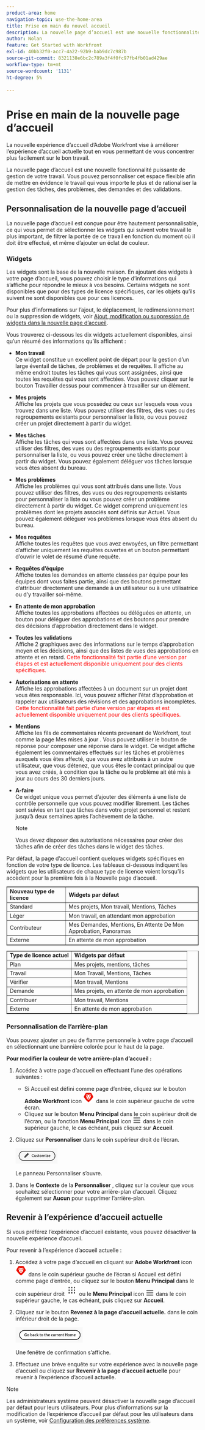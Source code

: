 ```yaml
---
product-area: home
navigation-topic: use-the-home-area
title: Prise en main du nouvel accueil
description: La nouvelle page d’accueil est une nouvelle fonctionnalité puissante de gestion de votre travail. Cet espace flexible peut être personnalisé pour mettre en évidence le travail qui vous importe le plus et rationaliser la gestion de vos tâches, problèmes, demandes et validations.
author: Nolan
feature: Get Started with Workfront
exl-id: 40bb32f0-acc7-4a22-92b9-bab9dc7c987b
source-git-commit: 8321138e6bc2c789a3f4f0fc97fb4fb01ad429ae
workflow-type: tm+mt
source-wordcount: '1131'
ht-degree: 5%

---
```


# Prise en main de la nouvelle page d’accueil



<!--Audited: 12/2023-->

La nouvelle expérience d’accueil d’Adobe Workfront vise à améliorer l’expérience d’accueil actuelle tout en vous permettant de vous concentrer plus facilement sur le bon travail.

La nouvelle page d’accueil est une nouvelle fonctionnalité puissante de gestion de votre travail. Vous pouvez personnaliser cet espace flexible afin de mettre en évidence le travail qui vous importe le plus et de rationaliser la gestion des tâches, des problèmes, des demandes et des validations.

## Personnalisation de la nouvelle page d’accueil

La nouvelle page d’accueil est conçue pour être hautement personnalisable, ce qui vous permet de sélectionner les widgets qui suivent votre travail le plus important, de filtrer la portée de ce travail en fonction du moment où il doit être effectué, et même d’ajouter un éclat de couleur.

### Widgets

Les widgets sont la base de la nouvelle maison. En ajoutant des widgets à votre page d’accueil, vous pouvez choisir le type d’informations qui s’affiche pour répondre le mieux à vos besoins. Certains widgets ne sont disponibles que pour des types de licence spécifiques, car les objets qu’ils suivent ne sont disponibles que pour ces licences.

Pour plus d’informations sur l’ajout, le déplacement, le redimensionnement ou la suppression de widgets, voir [Ajout, modification ou suppression de widgets dans la nouvelle page d’accueil](/help/quicksilver/workfront-basics/using-home/new-home/add-edit-remove-widgets-in-new-home.md).

Vous trouverez ci-dessous les dix widgets actuellement disponibles, ainsi qu’un résumé des informations qu’ils affichent :

* **Mon travail**\
    Ce widget constitue un excellent point de départ pour la gestion d’un large éventail de tâches, de problèmes et de requêtes. Il affiche au même endroit toutes les tâches qui vous sont assignées, ainsi que toutes les requêtes qui vous sont affectées. Vous pouvez cliquer sur le bouton Travailler dessus pour commencer à travailler sur un élément.

* **Mes projets**\
    Affiche les projets que vous possédez ou ceux sur lesquels vous vous trouvez dans une liste. Vous pouvez utiliser des filtres, des vues ou des regroupements existants pour personnaliser la liste, ou vous pouvez créer un projet directement à partir du widget.

* **Mes tâches**\
    Affiche les tâches qui vous sont affectées dans une liste. Vous pouvez utiliser des filtres, des vues ou des regroupements existants pour personnaliser la liste, ou vous pouvez créer une tâche directement à partir du widget. Vous pouvez également déléguer vos tâches lorsque vous êtes absent du bureau.

* **Mes problèmes**\
    Affiche les problèmes qui vous sont attribués dans une liste. Vous pouvez utiliser des filtres, des vues ou des regroupements existants pour personnaliser la liste ou vous pouvez créer un problème directement à partir du widget. Ce widget comprend uniquement les problèmes dont les projets associés sont définis sur Actuel. Vous pouvez également déléguer vos problèmes lorsque vous êtes absent du bureau.

* **Mes requêtes**\
    Affiche toutes les requêtes que vous avez envoyées, un filtre permettant d’afficher uniquement les requêtes ouvertes et un bouton permettant d’ouvrir le volet de résumé d’une requête.

* **Requêtes d’équipe**\
    Affiche toutes les demandes en attente classées par équipe pour les équipes dont vous faites partie, ainsi que des boutons permettant d’attribuer directement une demande à un utilisateur ou à une utilisatrice ou d’y travailler soi-même.

* **En attente de mon approbation**\
    Affiche toutes les approbations affectées ou déléguées en attente, un bouton pour déléguer des approbations et des boutons pour prendre des décisions d’approbation directement dans le widget.

* **Toutes les validations**\
        <span class="preview"> Affiche 2 graphiques avec des informations sur le temps d’approbation moyen et les décisions, ainsi que des listes de vues des approbations en attente et en retard.</span> <span style="color: #ff0000;">Cette fonctionnalité fait partie d’une version par étapes et est actuellement disponible uniquement pour des clients spécifiques.</span>

* **Autorisations en attente**\
    Affiche les approbations affectées à un document sur un projet dont vous êtes responsable. Ici, vous pouvez afficher l’état d’approbation et rappeler aux utilisateurs des révisions et des approbations incomplètes. <span style="color: #ff0000;">Cette fonctionnalité fait partie d’une version par étapes et est actuellement disponible uniquement pour des clients spécifiques.</span>

* **Mentions**\
    Affiche les fils de commentaires récents provenant de Workfront, tout comme la page Mes mises à jour . Vous pouvez utiliser le bouton de réponse pour composer une réponse dans le widget. Ce widget affiche également les commentaires effectués sur les tâches et problèmes auxquels vous êtes affecté, que vous avez attribués à un autre utilisateur, que vous détenez, que vous êtes le contact principal ou que vous avez créés, à condition que la tâche ou le problème ait été mis à jour au cours des 30 derniers jours.

* **A-faire**\
    Ce widget unique vous permet d’ajouter des éléments à une liste de contrôle personnelle que vous pouvez modifier librement. Les tâches sont suivies en tant que tâches dans votre projet personnel et restent jusqu’à deux semaines après l’achèvement de la tâche.

  >[!NOTE]
  >
  >Vous devez disposer des autorisations nécessaires pour créer des tâches afin de créer des tâches dans le widget des tâches.

Par défaut, la page d’accueil contient quelques widgets spécifiques en fonction de votre type de licence. Les tableaux ci-dessous indiquent les widgets que les utilisateurs de chaque type de licence voient lorsqu’ils accèdent pour la première fois à la Nouvelle page d’accueil.

<table border="1" class="inlineTable">
    <tr>
        <td><b>Nouveau type de licence</b></td>
        <td><b>Widgets par défaut</b></td>
    </tr>
    <tr>
        <td>Standard</td>
        <td>Mes projets, Mon travail, Mentions, Tâches</td>
    </tr>
    <tr>
        <td>Léger</td>
        <td>Mon travail, en attendant mon approbation</td>
    </tr>
    <tr>
        <td>Contributeur</td>
        <td>Mes Demandes, Mentions, En Attente De Mon Approbation, Panoramas</td>
    </tr>
    <tr>
        <td>Externe</td>
        <td>En attente de mon approbation</td>
    </tr>
</table>

<table border="1" class="inlineTable">
    <tr>
        <td><b>Type de licence actuel</b></td>
        <td><b>Widgets par défaut</b></td>
    </tr>
    <tr>
        <td>Plan</td>
        <td>Mes projets, mentions, tâches</td>
    </tr>
    <tr>
        <td>Travail</td>
        <td>Mon Travail, Mentions, Tâches</td>
    </tr>
    <tr>
        <td>Vérifier</td>
        <td>Mon travail, Mentions</td>
    </tr>
    <tr>
        <td>Demande</td>
        <td>Mes projets, en attente de mon approbation</td>
    </tr>
    <tr>
        <td>Contribuer</td>
        <td>Mon travail, Mentions</td>
    </tr>
    <tr>
        <td>Externe</td>
        <td>En attente de mon approbation</td>
    </tr>
</table>

### Personnalisation de l’arrière-plan

Vous pouvez ajouter un peu de flamme personnelle à votre page d’accueil en sélectionnant une bannière colorée pour le haut de la page.

**Pour modifier la couleur de votre arrière-plan d’accueil :**

1. Accédez à votre page d’accueil en effectuant l’une des opérations suivantes :

   * Si Accueil est défini comme page d’entrée, cliquez sur le bouton **Adobe Workfront** icon ![Icône Adobe Workfront](../new-home/assets/home-icon-30x29.png) dans le coin supérieur gauche de votre écran.
   * Cliquez sur le bouton **Menu Principal** dans le coin supérieur droit de l’écran, ou la fonction **Menu Principal** icon ![Icône du menu principal](../new-home/assets/main-menu-icon-left-nav.png) dans le coin supérieur gauche, le cas échéant, puis cliquez sur **Accueil**.

1. Cliquez sur **Personnaliser** dans le coin supérieur droit de l’écran.

   ![Bouton Personnaliser](../new-home/assets/customize-button.png)

   Le panneau Personnaliser s’ouvre.

1. Dans le **Contexte** de la **Personnaliser** , cliquez sur la couleur que vous souhaitez sélectionner pour votre arrière-plan d’accueil. Cliquez également sur **Aucun** pour supprimer l’arrière-plan.

## Revenir à l’expérience d’accueil actuelle

Si vous préférez l’expérience d’accueil existante, vous pouvez désactiver la nouvelle expérience d’accueil.

Pour revenir à l’expérience d’accueil actuelle :

1. Accédez à votre page d’accueil en cliquant sur **Adobe Workfront** icon ![Icône Adobe Workfront](../new-home/assets/home-icon-30x29.png) dans le coin supérieur gauche de l’écran si Accueil est défini comme page d’entrée, ou cliquez sur le bouton **Menu Principal** dans le coin supérieur droit ![](assets/dots-main-menu.png) ou le **Menu Principal** icon ![Icône du menu principal](../new-home/assets/main-menu-icon-left-nav.png) dans le coin supérieur gauche, le cas échéant, puis cliquez sur **Accueil**.

1. Cliquez sur le bouton **Revenez à la page d’accueil actuelle.** dans le coin inférieur droit de la page.

   ![Revenir au bouton Accueil actuel](../new-home/assets/go-back-to-current-home-button.png)

   Une fenêtre de confirmation s’affiche.

1. Effectuez une brève enquête sur votre expérience avec la nouvelle page d’accueil ou cliquez sur **Revenir à la page d’accueil actuelle** pour revenir à l’expérience d’accueil actuelle.

>[!NOTE]
>
> Les administrateurs système peuvent désactiver la nouvelle page d’accueil par défaut pour leurs utilisateurs. Pour plus d’informations sur la modification de l’expérience d’accueil par défaut pour les utilisateurs dans un système, voir [Configuration des préférences système](/help/quicksilver/administration-and-setup/manage-workfront/security/configure-security-preferences.md).
